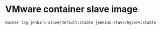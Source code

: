 # VMware container slave image

```console
docker tag jenkins-slave/default:stable jenkins-slave/hyperv:stable 
```


